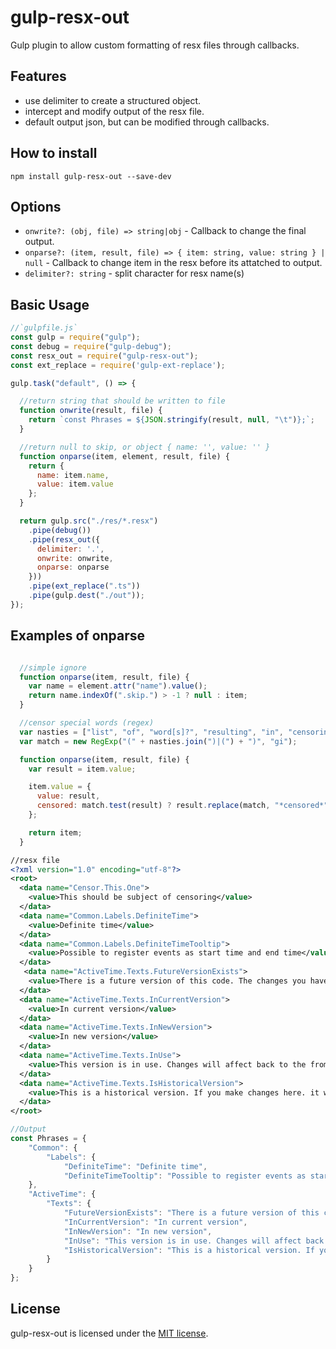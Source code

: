 gulp-resx-out
===============
Gulp plugin to allow custom formatting of resx files through callbacks.

Features
--------
- use delimiter to create a structured object.
- intercept and modify output of the resx file.
- default output json, but can be modified through callbacks.

How to install
--------------
```shell
npm install gulp-resx-out --save-dev
```

Options
-------
- `onwrite?: (obj, file) => string|obj` - Callback to change the final output. 
- `onparse?: (item, result, file) => { item: string, value: string } | null` - Callback to change item in the resx before its attatched to output.
- `delimiter?: string` - split character for resx name(s)

Basic Usage
----------
 
```javascript
//`gulpfile.js`
const gulp = require("gulp");
const debug = require("gulp-debug");
const resx_out = require("gulp-resx-out");
const ext_replace = require('gulp-ext-replace');

gulp.task("default", () => {

  //return string that should be written to file
  function onwrite(result, file) {
    return `const Phrases = ${JSON.stringify(result, null, "\t")};`;
  }

  //return null to skip, or object { name: '', value: '' }
  function onparse(item, element, result, file) {
    return { 
      name: item.name, 
      value: item.value
    };
  }

  return gulp.src("./res/*.resx")
    .pipe(debug())
    .pipe(resx_out({
      delimiter: '.',
      onwrite: onwrite,
      onparse: onparse
    }))
    .pipe(ext_replace(".ts"))
    .pipe(gulp.dest("./out"));
});
```
Examples of onparse
----------
```javascript

  //simple ignore
  function onparse(item, result, file) {
    var name = element.attr("name").value();
    return name.indexOf(".skip.") > -1 ? null : item;
  }

  //censor special words (regex)
  var nasties = ["list", "of", "word[s]?", "resulting", "in", "censoring"];
  var match = new RegExp("(" + nasties.join(")|(") + ")", "gi");

  function onparse(item, result, file) {
    var result = item.value;

    item.value = {
      value: result,
      censored: match.test(result) ? result.replace(match, "*censored*") : null
    };

    return item;
  }

```
```xml
//resx file
<?xml version="1.0" encoding="utf-8"?>
<root>
  <data name="Censor.This.One">
    <value>This should be subject of censoring</value>
  </data>
  <data name="Common.Labels.DefiniteTime">
    <value>Definite time</value>
  </data>
  <data name="Common.Labels.DefiniteTimeTooltip">
    <value>Possible to register events as start time and end time</value>
  </data>
   <data name="ActiveTime.Texts.FutureVersionExists">
    <value>There is a future version of this code. The changes you have made to this version are not included in the future version.</value>
  </data>
  <data name="ActiveTime.Texts.InCurrentVersion">
    <value>In current version</value>
  </data>
  <data name="ActiveTime.Texts.InNewVersion">
    <value>In new version</value>
  </data>
  <data name="ActiveTime.Texts.InUse">
    <value>This version is in use. Changes will affect back to the from date of the current version</value>
  </data>
  <data name="ActiveTime.Texts.IsHistoricalVersion">
    <value>This is a historical version. If you make changes here. it will mean that historical calculations will be recalculated.</value>
  </data>
</root>
```
```javascript
//Output
const Phrases = {
	"Common": {
		"Labels": {
			"DefiniteTime": "Definite time",
			"DefiniteTimeTooltip": "Possible to register events as start time and end time",
	},
	"ActiveTime": {
		"Texts": {
			"FutureVersionExists": "There is a future version of this code. The changes you have made to this version are not included in the future version.",
			"InCurrentVersion": "In current version",
			"InNewVersion": "In new version",
			"InUse": "This version is in use. Changes will affect back to the from date of the current version",
			"IsHistoricalVersion": "This is a historical version. If you make changes here. it will mean that historical calculations will be recalculated."
		}
	}
};

```

License
-------
gulp-resx-out is licensed under the [MIT license](http://opensource.org/licenses/MIT).
